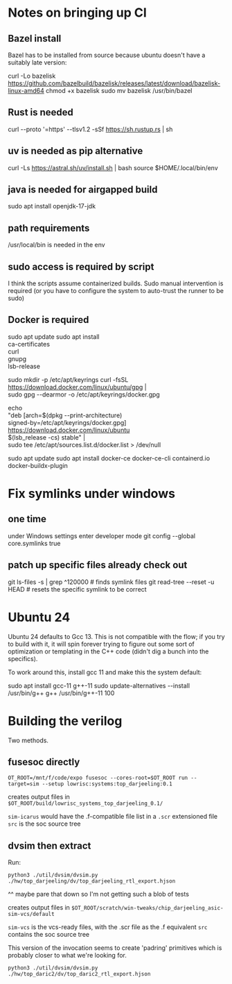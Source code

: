 # Notes on bringing up CI

## Bazel install

Bazel has to be installed from source because ubuntu doesn't have a suitably late version:

curl -Lo bazelisk https://github.com/bazelbuild/bazelisk/releases/latest/download/bazelisk-linux-amd64
chmod +x bazelisk
sudo mv bazelisk /usr/bin/bazel

## Rust is needed

curl --proto '=https' --tlsv1.2 -sSf https://sh.rustup.rs | sh

## uv is needed as pip alternative

curl -Ls https://astral.sh/uv/install.sh | bash
source $HOME/.local/bin/env

## java is needed for airgapped build

sudo apt install openjdk-17-jdk

## path requirements

/usr/local/bin is needed in the env


## sudo access is required by script

I think the scripts assume containerized builds. Sudo manual intervention is required
(or you have to configure the system to auto-trust the runner to be sudo)


## Docker is required

sudo apt update
sudo apt install \
    ca-certificates \
    curl \
    gnupg \
    lsb-release

sudo mkdir -p /etc/apt/keyrings
curl -fsSL https://download.docker.com/linux/ubuntu/gpg | \
    sudo gpg --dearmor -o /etc/apt/keyrings/docker.gpg

echo \
  "deb [arch=$(dpkg --print-architecture) \
  signed-by=/etc/apt/keyrings/docker.gpg] \
  https://download.docker.com/linux/ubuntu \
  $(lsb_release -cs) stable" | \
  sudo tee /etc/apt/sources.list.d/docker.list > /dev/null

sudo apt update
sudo apt install docker-ce docker-ce-cli containerd.io docker-buildx-plugin


# Fix symlinks under windows

## one time
  under Windows settings enter developer mode
  git config --global core.symlinks true

## patch up specific files already check out
git ls-files -s | grep ^120000  # finds symlink files
git read-tree --reset -u HEAD # resets the specific symlink to be correct

# Ubuntu 24

Ubuntu 24 defaults to Gcc 13. This is not compatible with the flow; if you try to build with it, it will spin
forever trying to figure out some sort of optimization or templating in the C++ code (didn't dig a bunch into
the specifics).

To work around this, install gcc 11 and make this the system default:

sudo apt install gcc-11 g++-11
sudo update-alternatives --install /usr/bin/g++ g++ /usr/bin/g++-11 100

# Building the verilog

Two methods.

## fusesoc directly

`OT_ROOT=/mnt/f/code/expo fusesoc --cores-root=$OT_ROOT run --target=sim --setup lowrisc:systems:top_darjeeling:0.1`

creates output files in `$OT_ROOT/build/lowrisc_systems_top_darjeeling_0.1/`

`sim-icarus` would have the .f-compatible file list in a `.scr` extensioned file
`src` is the soc source tree

## dvsim then extract

Run:

`python3 ./util/dvsim/dvsim.py ./hw/top_darjeeling/dv/top_darjeeling_rtl_export.hjson`

^^ maybe pare that down so I'm not getting such a blob of tests

creates output files in `$OT_ROOT/scratch/win-tweaks/chip_darjeeling_asic-sim-vcs/default`

`sim-vcs` is the vcs-ready files, with the .scr file as the .f equivalent
`src` contains the soc source tree

This version of the invocation seems to create 'padring' primitives which is probably closer to what we're looking for.

`python3 ./util/dvsim/dvsim.py ./hw/top_daric2/dv/top_daric2_rtl_export.hjson`
